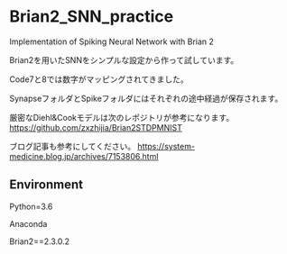 # Brian2_SNN_practice
Implementation of Spiking Neural Network with Brian 2

Brian2を用いたSNNをシンプルな設定から作って試しています。

Code7と8では数字がマッピングされてきました。

SynapseフォルダとSpikeフォルダにはそれぞれの途中経過が保存されます。

厳密なDiehl&Cookモデルは次のレポジトリが参考になります。
https://github.com/zxzhijia/Brian2STDPMNIST

ブログ記事も参考にしてください。
https://system-medicine.blog.jp/archives/7153806.html

## Environment

Python=3.6

Anaconda

Brian2==2.3.0.2

